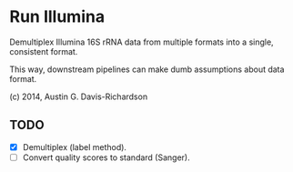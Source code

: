 # Run Illumina

Demultiplex Illumina 16S rRNA data from multiple formats into a single,
consistent format.

This way, downstream pipelines can make dumb assumptions about data format.

(c) 2014, Austin G. Davis-Richardson

## TODO

- [x] Demultiplex (label method).
- [ ] Convert quality scores to standard (Sanger).
